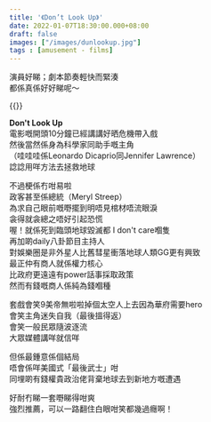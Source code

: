 ```yaml
---
title: '《Don’t Look Up》'
date: 2022-01-07T18:30:00.000+08:00
draft: false
images: ["/images/dunlookup.jpg"]
tags : [amusement - films]
---
```


演員好睇；劇本節奏輕快而緊湊  
都係真係好好睇呢～  

{{<youtube RbIxYm3mKzI>}}

**Don't Look Up**  
電影嘅開頭10分鐘已經講講好晒危機帶入戲  
然後當然係身為科學家同助手嘅主角  
（哇哇哇係Leonardo Dicaprio同Jennifer Lawrence）  
諗諗用咩方法去拯救地球  
  
不過梗係冇咁易啦  
政客甚至係總統（Meryl Streep）  
為求自己眼前嘅嘢擺到明唔見棺材唔流眼淚  
衾得就衾總之唔好引起恐慌  
喔！就係死到臨頭地球毀滅都 I don't care嗰隻  
再加啲daily八卦節目主持人  
對娛樂圈是非外星人比舊彗星衝落地球人類GG更有興致  
最正仲有商人就係權力核心  
比政府更遠遠有power話事採取政策  
然而有錢嘅商人係純為錢嗰種  
  
套戲會笑9美帝無啦啦掉個太空人上去因為華府需要hero  
會笑主角迷失自我（最後搵得返）  
會笑一般民眾隨波逐流  
大眾媒體講咩就信咩  
  
但係最鍾意係個結局  
唔會係咩美國式「最後武士」咁  
同埋啲有錢權貴政治佬背棄地球去到新地方嘅遭遇  
  
好耐冇睇一套嘢睇得咁爽  
強烈推薦，可以一路翻住白眼咁笑都幾過癮啊！  
